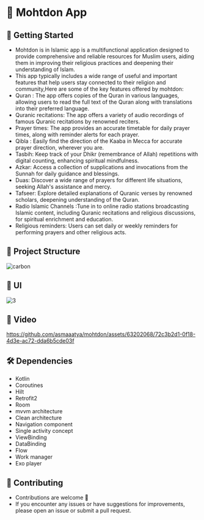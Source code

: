 # 🕌 Mohtdon App

## 🚀 Getting Started
- Mohtdon is in Islamic app is a multifunctional application designed to provide comprehensive and reliable resources for Muslim users, aiding them in improving their religious practices and deepening their understanding of Islam.
- This app typically includes a wide range of useful and important features that help users stay connected to their religion and community,Here are some of the key features offered by mohtdon:
- Quran : The app offers copies of the Quran in various languages, allowing users to read the full text of the Quran along with translations into their preferred language.
- Quranic recitations: The app offers a variety of audio recordings of famous Quranic recitations by renowned reciters.
- Prayer times: The app provides an accurate timetable for daily prayer times, along with reminder alerts for each prayer.
- Qibla : Easily find the direction of the Kaaba in Mecca for accurate prayer direction, wherever you are.
- Tasbih: Keep track of your Dhikr (remembrance of Allah) repetitions with digital counting, enhancing spiritual mindfulness.
- Azkar: Access a collection of supplications and invocations from the Sunnah for daily guidance and blessings.
- Duas: Discover a wide range of prayers for different life situations, seeking Allah's assistance and mercy.
- Tafseer: Explore detailed explanations of Quranic verses by renowned scholars, deepening understanding of the Quran.
- Radio Islamic Channels :Tune in to online radio stations broadcasting Islamic content, including Quranic recitations and religious discussions, for spiritual enrichment and education.
- Religious reminders: Users can set daily or weekly reminders for performing prayers and other religious acts.

## 📁 Project Structure

![carbon](https://github.com/asmaaatya/mohtdon/assets/63202068/7abccf97-6ca4-45e0-944a-f69e6ae8f862)

## 📱 UI

![3](https://github.com/asmaaatya/mohtdon/assets/63202068/78039cd4-278e-41c3-84f1-992614027dc7)

## 🎥 Video

https://github.com/asmaaatya/mohtdon/assets/63202068/72c3b2d1-0f18-4d3e-ac72-dda6b5cde03f

## 🛠 Dependencies

- Kotlin
- Coroutines
- Hilt
- Retrofit2
- Room
- mvvm architecture
- Clean architecture
- Navigation component
- Single activity concept
- ViewBinding
- DataBinding
- Flow
- Work manager
- Exo player
## 🚨 Contributing

- Contributions are welcome 💜
- If you encounter any issues or have suggestions for improvements, please open an issue or submit a pull request.

